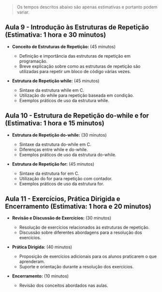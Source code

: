 > Os tempos descritos abaixo são apenas estimativas e portanto podem variar.

## Aula 9 - Introdução às Estruturas de Repetição (Estimativa: 1 hora e 30 minutos)

- **Conceito de Estruturas de Repetição:** (45 minutos)
  - Definição e importância das estruturas de repetição em programação.
  - Breve explicação sobre como as estruturas de repetição são utilizadas para repetir um bloco de código várias vezes.

- **Estrutura de Repetição while:** (45 minutos)
  - Sintaxe da estrutura while em C.
  - Utilização do while para repetição baseada em condição.
  - Exemplos práticos de uso da estrutura while.

## Aula 10 - Estrutura de Repetição do-while e for (Estimativa: 1 hora  e 15 minutos)

- **Estrutura de Repetição do-while:** (30 minutos)
  - Sintaxe da estrutura do-while em C.
  - Diferenças entre while e do-while.
  - Exemplos práticos de uso da estrutura do-while.

- **Estrutura de Repetição for:** (45 minutos)
  - Sintaxe da estrutura for em C.
  - Utilização do for para repetição com contador.
  - Exemplos práticos de uso da estrutura for.

## Aula 11 - Exercícios, Prática Dirigida e Encerramento (Estimativa: 1 hora e 20 minutos)

- **Revisão e Discussão de Exercícios:** (30 minutos)
  - Resolução de exercícios relacionados às estruturas de repetição.
  - Discussão sobre diferentes abordagens para a resolução dos exercícios.

- **Prática Dirigida:** (40 minutos)
  - Proposição de exercícios adicionais para os alunos praticarem o que aprenderam.
  - Suporte e orientação durante a resolução dos exercícios.

- **Encerramento:** (10 minutos)
  - Revisão dos conceitos abordados nas aulas.